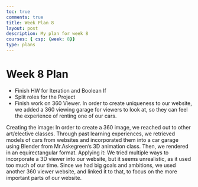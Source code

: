 ```yaml
---
toc: true
comments: true
title: Week Plan 8
layout: post
description: My plan for week 8
courses: { csp: {week: 8}}
type: plans
---
```


# Week 8 Plan
- Finish HW for Iteration and Boolean If
- Split roles for the Project
- Finish work on 360 Viewer. In order to create uniqueness to our website, we added a 360 viewing garage for viewers to look at, so they can feel the experience of renting one of our cars.

Creating the image: In order to create a 360 image, we reached out to other art/elective classes. Through past learning experiences, we retrieved models of cars from websites and incorporated them into a car garage using Blender from Mr.Askegreen’s 3D animation class. Then, we rendered in an equirectangular format.
Applying it: We tried multiple ways to incorporate a 3D viewer into our website, but it seems unrealistic, as it used too much of our time. Since we had big goals and ambitions, we used another 360 viewer website, and linked it to that, to focus on the more important parts of our website. 


  